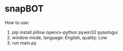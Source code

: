 # snapBOT
How to use: 
1. pip install pillow opencv-python pywin32 pyautogui
2. window mode, language: English, quality: Low
3. run main.py

